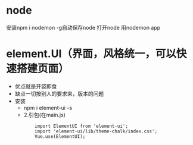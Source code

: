 # node
安装npm i nodemon -g自动保存node
打开node 用nodemon app 

# element.UI（界面，风格统一，可以快速搭建页面）
- 优点就是开袋即食
- 缺点一切按别人的要求来，版本的问题
- 安装
  - npm i element-ui -s
  - 2.引包(在main.js)
    ```
        import ElementUI from 'element-ui';
        import 'element-ui/lib/theme-chalk/index.css';
        Vue.use(ElementUI);
    ```